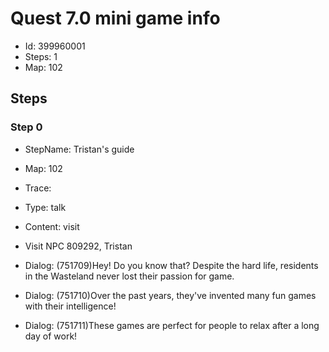 # Quest 7.0 mini game info

- Id: 399960001
- Steps: 1
- Map: 102

## Steps

### Step 0
- StepName:  Tristan's guide
- Map:  102
- Trace:  
- Type:  talk
- Content:  visit
- Visit NPC 809292, Tristan

- Dialog: (751709)Hey! Do you know that? Despite the hard life, residents in the Wasteland never lost their passion for game.
- Dialog: (751710)Over the past years, they've invented many fun games with their intelligence!
- Dialog: (751711)These games are perfect for people to relax after a long day of work!



